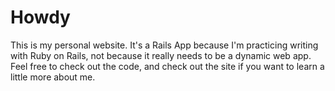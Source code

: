 Howdy
=====

This is my personal website. It's a Rails App because I'm practicing writing with Ruby on Rails, not because it really needs to be a dynamic web app. Feel free to check out the code, and check out the site if you want to learn a little more about me. 